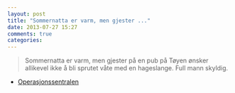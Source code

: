 ```yaml
---
layout: post
title: "Sommernatta er varm, men gjester ..."
date: 2013-07-27 15:27
comments: true
categories: 
---
```


> Sommernatta er varm, men gjester på en pub på Tøyen ønsker allikevel ikke å bli sprutet våte med en hageslange. Full mann skyldig.
- [Operasjonssentralen](https://twitter.com/oslopolitiops/status/361251427483529216)
